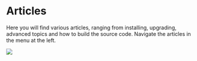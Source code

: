# Articles

Here you will find various articles, ranging from installing, upgrading, advanced topics and how to build the source code. Navigate the articles in the menu at the left.

<img src="https://pnptelemetry.azurewebsites.net/syntex-samples/readme" />
